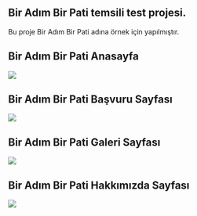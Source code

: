 
## Bir Adım Bir Pati temsili test projesi.

Bu proje Bir Adım Bir Pati adına örnek için yapılmıştır.


## Bir Adım Bir Pati Anasayfa
<img src="https://www.resimupload.org/images/2023/06/20/127.0.0.1_8000_.png">

## Bir Adım Bir Pati Başvuru Sayfası
<img src="https://img.imgyukle.com/2023/06/20/rj72fH.png">

## Bir Adım Bir Pati Galeri Sayfası
<img src="https://www.resimupload.org/images/2023/06/20/127.0.0.1_8000_gallery.png">

## Bir Adım Bir Pati Hakkımızda Sayfası
<img src="https://img.imgyukle.com/2023/06/20/rj7WSA.png">

